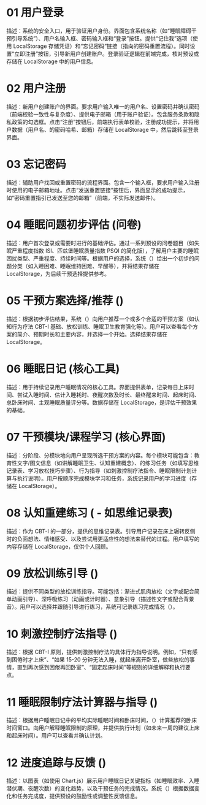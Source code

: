 # 01 用户登录
描述：系统的安全入口，用于验证用户身份。界面包含系统名称（如“睡眠障碍干预引导系统”）、用户名输入框、密码输入框和“登录”按钮。提供“记住我”选项（使用 LocalStorage 存储凭证）和“忘记密码”链接（指向的密码重置流程）。同时设置“立即注册”按钮，引导新用户创建账户。登录验证逻辑在前端完成，核对预设或存储在 LocalStorage 中的用户信息。

# 02 用户注册
描述：新用户创建账户的界面。要求用户输入唯一的用户名、设置密码并确认密码（前端校验一致性与复杂度）、提供电子邮箱（用于账户验证）。包含服务条款和隐私政策的勾选框。点击“注册”按钮后，前端执行表单校验，注册成功提示，并将用户数据（用户名、的密码哈希、邮箱）存储在 LocalStorage 中，然后跳转至登录界面。

# 03 忘记密码
描述：辅助用户找回或重置密码的流程界面。包含一个输入框，要求用户输入注册时使用的电子邮箱地址。点击“发送重置链接”按钮后，界面显示的成功提示，如“密码重置指引已发送至您的邮箱”（前端，不实际发送邮件）。

# 04 睡眠问题初步评估 (问卷)
描述：用户首次登录或需要时进行的基础评估。通过一系列预设的问卷题目（如失眠严重程度指数 ISI、匹兹堡睡眠质量指数 PSQI 的简化版），了解用户主要的睡眠困扰类型、严重程度、持续时间等。根据用户的选择，系统（）给出一个初步的问题分类（如入睡困难、睡眠维持困难、早醒等），并将结果存储在 LocalStorage，为后续干预选择提供参考。

# 05 干预方案选择/推荐 ()
描述：根据初步评估结果，系统（）向用户推荐一个或多个合适的干预方案（如认知行为疗法 CBT-I 基础、放松训练、睡眠卫生教育强化等）。用户可以查看每个方案的简介、预期时长和主要内容，并选择一个开始。选择结果存储在 LocalStorage。

# 06 睡眠日记 (核心工具)
描述：用于持续记录用户睡眠情况的核心工具。界面提供表单，记录每日上床时间、尝试入睡时间、估计入睡耗时、夜醒次数及时长、最终醒来时间、起床时间、总卧床时间、主观睡眠质量评分等。数据存储在 LocalStorage，是评估干预效果的基础。

# 07 干预模块/课程学习 (核心界面)
描述：分阶段、分模块地向用户呈现所选干预方案的内容。每个模块可能包含：教育性文字/图文信息（如讲解睡眠卫生、认知重建概念）、的练习任务（如填写思维记录表、学习放松技巧步骤）、行为指导（如刺激控制疗法指令、睡眠限制计划计算与执行说明）。用户按顺序完成模块学习和任务，系统记录用户的学习进度（存储在 LocalStorage）。

# 08 认知重建练习 ( - 如思维记录表)
描述：作为 CBT-I 的一部分，提供的思维记录表。引导用户记录在床上辗转反侧时的负面想法、情绪感受、以及尝试用更适应性的想法来替代的过程。用户填写的内容存储在 LocalStorage，仅供个人回顾。

# 09 放松训练引导 ()
描述：提供不同类型的放松训练指导。可能包括：渐进式肌肉放松（文字或配合简单动画引导）、深呼吸练习（动画或计时器）、意象引导（描述性文字或配合背景音）。用户可以选择并跟随引导进行练习，系统可记录练习完成情况（）。

# 10 刺激控制疗法指导 ()
描述：根据 CBT-I 原则，提供刺激控制疗法的具体行为指导说明。例如，“只有感到困倦时才上床”、“如果 15-20 分钟无法入睡，就起床离开卧室，做些放松的事情，直到再次感到困倦再回卧室”、“固定起床时间”等规则的详细解释和执行要点。

# 11 睡眠限制疗法计算器与指导 ()
描述：根据用户睡眠日记中的平均实际睡眠时间和卧床时间，（）计算推荐的卧床时间窗口。向用户解释睡眠限制的原理，并提供执行计划（如未来一周的建议上床和起床时间）。用户可以查看并确认计划。

# 12 进度追踪与反馈 ()
描述：以图表（如使用 Chart.js）展示用户睡眠日记关键指标（如睡眠效率、入睡潜伏期、夜醒次数）的变化趋势，以及干预任务的完成情况。系统（）根据数据变化和任务完成度，提供预设的鼓励性或调整性反馈信息。
